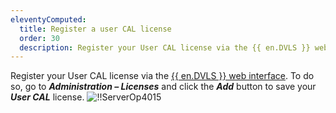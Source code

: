 ```yaml
---
eleventyComputed:
  title: Register a user CAL license
  order: 30
  description: Register your User CAL license via the {{ en.DVLS }} web interface.
---
```

Register your User CAL license via the [{{ en.DVLS }} web interface](#devolutions-server-web-interface). To do so, go to ***Administration – Licenses*** and click the ***Add*** button to save your ***User CAL*** license.
![!!ServerOp4015](https://cdnweb.devolutions.net/docs/docs_en_server_ServerOp4015.png)
